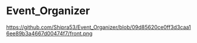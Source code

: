 # Event_Organizer

https://github.com/Shipra53/Event_Organizer/blob/09d85620ce0ff3d3caa16ee89b3a4667d00474f7/front.png
